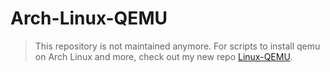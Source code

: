 # Arch-Linux-QEMU

> This repository is not maintained anymore. For scripts to install qemu on Arch Linux and more, check out my new repo [Linux-QEMU](https://github.com/shreyas-a-s/linux-qemu).
